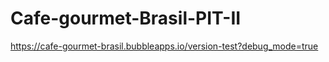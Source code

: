 # Cafe-gourmet-Brasil-PIT-II
https://cafe-gourmet-brasil.bubbleapps.io/version-test?debug_mode=true
